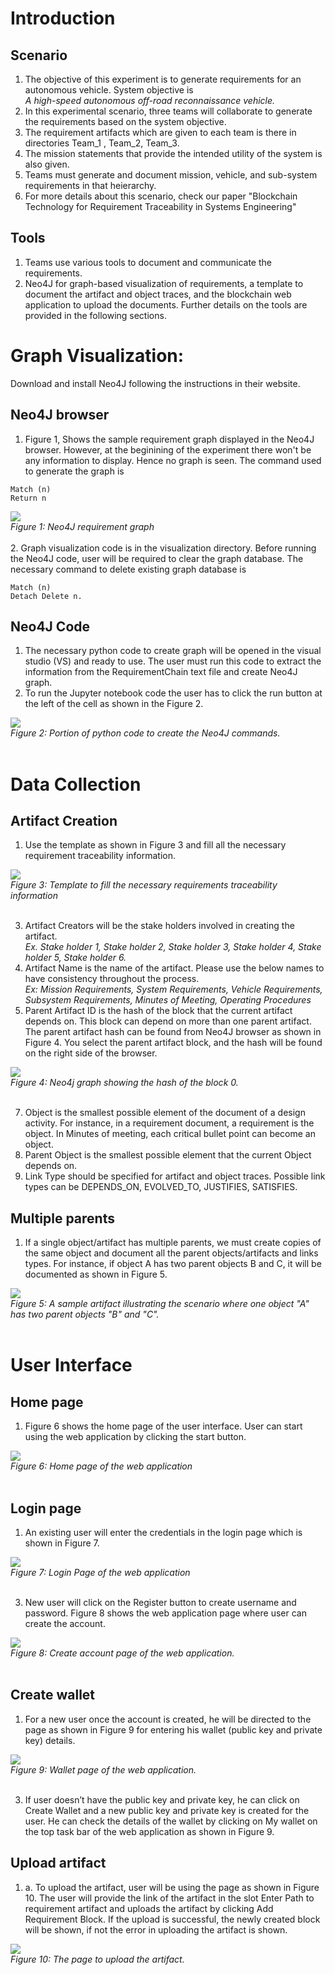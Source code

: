 # Introduction
## Scenario
1. The objective of this experiment is to generate requirements for an autonomous vehicle. System objective is <br>
   _A high-speed autonomous off-road reconnaissance vehicle._
2. In this experimental scenario, three teams will collaborate to generate the requirements based on the system objective.
3. The requirement artifacts which are given to each team is there in directories Team_1 , Team_2, Team_3.
4. The mission statements that provide the intended utility of the system is also given.
5. Teams must generate and document mission, vehicle, and sub-system requirements in that heierarchy.
6. For more details about this scenario, check our paper "Blockchain Technology for Requirement Traceability in Systems Engineering"

## Tools
1. Teams use various tools to document and communicate the requirements.
2. Neo4J for graph-based visualization of requirements, a template to document the artifact and object traces, and the blockchain web application to upload the documents. Further details on the tools are provided in the following sections.

# Graph Visualization:   
Download and install Neo4J following the instructions in their website.
## Neo4J browser
1. Figure 1, Shows the sample requirement graph displayed in the Neo4J browser. However, at the beginining of the experiment there won't be any information to display. Hence no graph is seen. The command used to generate the graph is
```
Match (n)
Return n
```
![](/experiment/assets/neo4j_browser.png) <br>
*Figure 1: Neo4J requirement graph* <br>
<br>
2. Graph visualization code is in the visualization directory. Before running the Neo4J code, user will be required to clear the graph database. The necessary command to delete existing graph database is
```
Match (n) 
Detach Delete n.
```
## Neo4J Code
1. The necessary python code to create graph will be opened in the visual studio (VS) and ready to use. The user must run this code to extract the information from the RequirementChain text file and create Neo4J graph.
2. To run the Jupyter notebook code the user has to click the run button at the left of the cell as shown in the Figure 2. <br>

![](/experiment/assets/neo4j_code_snippet.png) <br>
*Figure 2: Portion of python code to create the Neo4J commands.* <br>
<br>

# Data Collection
## Artifact Creation
1. Use the template as shown in Figure 3 and fill all the necessary requirement traceability information. <br>
   
![](/experiment/assets/art_template.png) <br>
*Figure 3: Template to fill the necessary requirements traceability information* <br>
<br> 

3. Artifact Creators will be the stake holders involved in creating the artifact. <br>
   _Ex. Stake holder 1, Stake holder 2, Stake holder 3, Stake holder 4, Stake holder 5, Stake holder 6._
4. Artifact Name is the name of the artifact. Please use the below names to have consistency throughout the process. <br>
  _Ex: Mission Requirements, System Requirements, Vehicle Requirements, Subsystem Requirements, Minutes of Meeting, Operating Procedures_
5. Parent Artifact ID is the hash of the block that the current artifact depends on. This block can depend on more than one parent artifact. The parent artifact hash can be found from Neo4J browser as shown in Figure 4. You select the parent artifact block, and the hash will be found on the right side of the browser. <br> 

![](/experiment/assets/neo4j_browser_2.png) <br>
*Figure 4: Neo4j graph showing the hash of the block 0.* <br>
<br>

7. Object is the smallest possible element of the document of a design activity. For instance, in a requirement document, a requirement is the object. In Minutes of meeting, each critical bullet point can become an object.
8. Parent Object is the smallest possible element that the current Object depends on.
9. Link Type should be specified for artifact and object traces. Possible link types can be DEPENDS_ON, EVOLVED_TO, JUSTIFIES, SATISFIES. <br> 

## Multiple parents
1. If a single object/artifact has multiple parents, we must create copies of the same object and document all the parent objects/artifacts and links types.   For instance, if object A has two parent objects B and C, it will be documented as shown in Figure 5. <br>
   
![](/experiment/assets/art_template2.png) <br>
*Figure 5: A sample artifact illustrating the scenario where one object "A" has two parent objects "B" and "C".* <br>
<br> 

# User Interface
## Home page
1. Figure 6 shows the home page of the user interface. User can start using the web application by clicking the start button. <br>
   
![](/experiment/assets/web_app_welcome.png) <br>
*Figure 6: Home page of the web application* <br>
<br> 

## Login page
1. An existing user will enter the credentials in the login page which is shown in Figure 7. <br>
   
![](/experiment/assets/web_app_login.png) <br>
*Figure 7: Login Page of the web application* <br>
<br> 

3. New user will click on the Register button to create username and password. Figure 8 shows the web application page where user can create the account. <br>
   
![](/experiment/assets/web_app_create_account.png) <br>
*Figure 8: Create account page of the web application.* <br>
<br> 

## Create wallet
1. For a new user once the account is created, he will be directed to the page as shown in Figure 9 for entering his wallet (public key and private key) details. <br>

![](/experiment/assets/web_app_create_wallet.png) <br>
*Figure 9: Wallet page of the web application.* <br>
<br> 

3. If user doesn’t have the public key and private key, he can click on Create Wallet and a new public key and private key is created for the user. He can check the details of the wallet by clicking on My wallet on the top task bar of the web application as shown in Figure 9.

## Upload artifact
1. a.	To upload the artifact, user will be using the page as shown in Figure 10. The user will provide the link of the artifact in the slot Enter Path to requirement artifact and uploads the artifact by clicking Add Requirement Block. If the upload is successful, the newly created block will be shown, if not the error in uploading the artifact is shown. <br>
   
![](/experiment/assets/web_app_upload_artifact.png) <br>
*Figure 10: The page to upload the artifact.* <br>
<br> 

